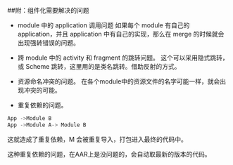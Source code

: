 ##附：组件化需要解决的问题

- module 中的 application 调用问题
如果每个 module 有自己的 application，并且 application 中有自己的实现，那么在 merge 的时候就会出现强转错误的问题。

- 跨 module 中的 activity 和 fragment 的跳转问题。
 这个可以采用隐式跳转，或 Scheme 跳转，这里用的是类名跳转。借助反射的方式。

- 资源命名冲突的问题。
在各个module中的资源文件的名字可能一样，就会出现冲突的可能。

- 重复依赖的问题。

```groovy
App ->Module B
App ->Module A-> Module B
```

这就造成了重复依赖，M 会被重复导入，打包进入最终的代码中。

这种重复依赖的问题，在AAR上是没问题的，会自动取最新的版本的代码。

